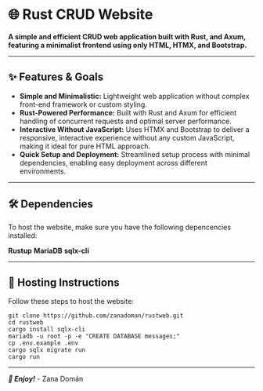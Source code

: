 # 🌐 Rust CRUD Website

**A simple and efficient CRUD web application built with Rust, and Axum,
featuring a minimalist frontend using only HTML, HTMX, and Bootstrap.**

---

## ✨ Features & Goals

- **Simple and Minimalistic:** Lightweight web application without complex
  front-end framework or custom styling.
- **Rust-Powered Performance:** Built with Rust and Axum for efficient handling
  of concurrent requests and optimal server performance.
- **Interactive Without JavaScript:** Uses HTMX and Bootstrap to deliver a
  responsive, interactive experience without any custom JavaScript, making it
  ideal for pure HTML approach.
- **Quick Setup and Deployment:** Streamlined setup process with minimal
  dependencies, enabling easy deployment across different environments.

---

## 🛠️ Dependencies

To host the website, make sure you have the following depencencies installed:

**Rustup**
**MariaDB**
**sqlx-cli**

---

## 🔧 Hosting Instructions

Follow these steps to host the website:
```
git clone https://github.com/zanadoman/rustweb.git
cd rustweb
cargo install sqlx-cli
mariadb -u root -p -e "CREATE DATABASE messages;"
cp .env.example .env
cargo sqlx migrate run
cargo run
```

---

***🚀 Enjoy!*** - Zana Domán
